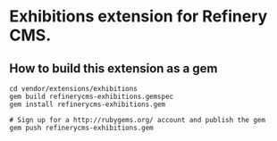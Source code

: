 # Exhibitions extension for Refinery CMS.

## How to build this extension as a gem

    cd vendor/extensions/exhibitions
    gem build refinerycms-exhibitions.gemspec
    gem install refinerycms-exhibitions.gem

    # Sign up for a http://rubygems.org/ account and publish the gem
    gem push refinerycms-exhibitions.gem
